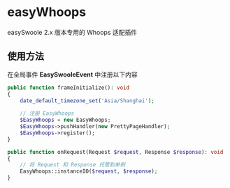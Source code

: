 # easyWhoops

easySwoole 2.x 版本专用的 Whoops 适配插件

## 使用方法

在全局事件 **EasySwooleEvent** 中注册以下内容

```php
public function frameInitialize(): void
{
    date_default_timezone_set('Asia/Shanghai');
    
    // 注册 EasyWhoops
    $EasyWhoops = new EasyWhoops;
    $EasyWhoops->pushHandler(new PrettyPageHandler);
    $EasyWhoops->register();
}
```

```php
public function onRequest(Request $request, Response $response): void
{
    // 将 Request 和 Response 托管到单例
    EasyWhoops::instanceIO($request, $response);
}
```